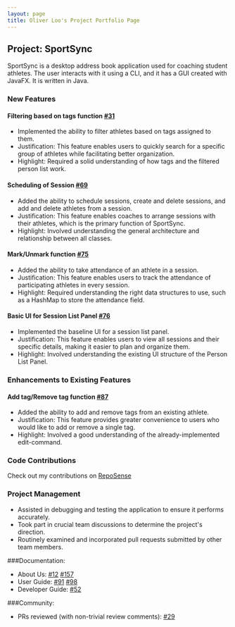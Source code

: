 ```yaml
---
layout: page
title: Oliver Loo's Project Portfolio Page
---
```


## Project: SportSync

SportSync is a desktop address book application used for coaching student athletes. The user interacts with it using a CLI, and it has a GUI created with JavaFX. It is written in Java.

### New Features

#### Filtering based on tags function [\#31](https://github.com/AY2223S2-CS2103T-W13-2/tp/pull/31)

- Implemented the ability to filter athletes based on tags assigned to them.
- Justification: This feature enables users to quickly search for a specific group of athletes while facilitating better organization.
- Highlight: Required a solid understanding of how tags and the filtered person list work.

#### Scheduling of Session [\#69](https://github.com/AY2223S2-CS2103T-W13-2/tp/pull/69)

- Added the ability to schedule sessions, create and delete sessions, and add and delete athletes from a session.
- Justification: This feature enables coaches to arrange sessions with their athletes, which is the primary function of SportSync.
- Highlight: Involved understanding the general architecture and relationship between all classes.

#### Mark/Unmark function [\#75](https://github.com/AY2223S2-CS2103T-W13-2/tp/pull/75)

- Added the ability to take attendance of an athlete in a session.
- Justification: This feature enables users to track the attendance of participating athletes in every session.
- Highlight: Required understanding the right data structures to use, such as a HashMap to store the attendance field.

<div style="page-break-after: always;"></div>

#### Basic UI for Session List Panel [\#76](https://github.com/AY2223S2-CS2103T-W13-2/tp/pull/76)

- Implemented the baseline UI for a session list panel.
- Justification: This feature enables users to view all sessions and their specific details, making it easier to plan and organize them.
- Highlight: Involved understanding the existing UI structure of the Person List Panel.

### Enhancements to Existing Features

#### Add tag/Remove tag function [\#87](https://github.com/AY2223S2-CS2103T-W13-2/tp/pull/87)

- Added the ability to add and remove tags from an existing athlete.
- Justification: This feature provides greater convenience to users who would like to add or remove a single tag.
- Highlight: Involved a good understanding of the already-implemented edit-command.

### Code Contributions

Check out my contributions on [RepoSense](https://nus-cs2103-ay2223s2.github.io/tp-dashboard/?search=Olive&sort=groupTitle&sortWithin=title&timeframe=commit&mergegroup=&groupSelect=groupByRepos&breakdown=true&checkedFileTypes=docs~functional-code~test-code~other&since=2023-02-17&tabOpen=true&tabType=authorship&tabAuthor=Oliverloo0909&tabRepo=AY2223S2-CS2103T-W13-2%2Ftp%5Bmaster%5D&authorshipIsMergeGroup=false&authorshipFileTypes=docs~functional-code~test-code&authorshipIsBinaryFileTypeChecked=false&authorshipIsIgnoredFilesChecked=false)

### Project Management

- Assisted in debugging and testing the application to ensure it performs accurately.
- Took part in crucial team discussions to determine the project's direction.
- Routinely examined and incorporated pull requests submitted by other team members.

###Documentation:
* About Us: [\#12](https://github.com/AY2223S2-CS2103T-W13-2/tp/pull/20) [\#157](https://github.com/AY2223S2-CS2103T-W13-2/tp/pull/157)
* User Guide: [\#91](https://github.com/AY2223S2-CS2103T-W13-2/tp/pull/91) [\#98](https://github.com/AY2223S2-CS2103T-W13-2/tp/pull/98)
* Developer Guide: [\#52](https://github.com/AY2223S2-CS2103T-W13-2/tp/pull/52)

###Community:
* PRs reviewed (with non-trivial review comments): [\#29](https://github.com/AY2223S2-CS2103T-W13-2/tp/pull/29)
